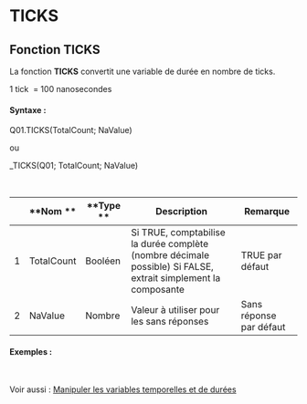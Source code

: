 # TICKS

## Fonction TICKS

La fonction **TICKS** convertit une variable de durée en nombre de ticks.

&#49; tick&nbsp; = 100 nanosecondes

#### Syntaxe :&nbsp;

Q01.TICKS(TotalCount; NaValue)

ou

\_TICKS(Q01; TotalCount; NaValue)

&nbsp;

| &nbsp; | **Nom ** | **Type ** | **Description** | **Remarque** |
| --- | --- | --- | --- | --- |
| &#49; | TotalCount | Booléen | Si TRUE, comptabilise la durée complète (nombre décimale possible) Si FALSE, extrait simplement la composante | TRUE par défaut |
| &#50; | NaValue | Nombre | Valeur à utiliser pour les sans réponses | Sans réponse par défaut |


#### Exemples :

&nbsp;

Voir aussi : [Manipuler les variables temporelles et de durées](<Manipulerlesvariablestemporelle1.md>)
